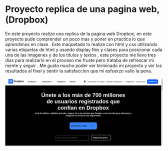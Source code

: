 # Proyecto replica de una pagina web,(Dropbox)
En este proyecto realize una replica de la pagina web Dropbox, en este proyecto pude comprender un poco mas y poner en practica lo que aprendimos en clase .
Este maquetado lo realize con html y css utilizando varias etiquetas de html y usando display flex y clases para posicionar cada una de las imagenes y de los titulos y textos , este proyecto me llevo tres dias para realizarlo en el proceso me fruste pero trataba de refrescar mi mente y seguir . Me gusto mucho poder ver terminado mi proyecto y ver los resultados al final y sentir la satisfaccion que mi esfuerzo valio la pena.

![demo](./captura%20de%20proyecto.png)